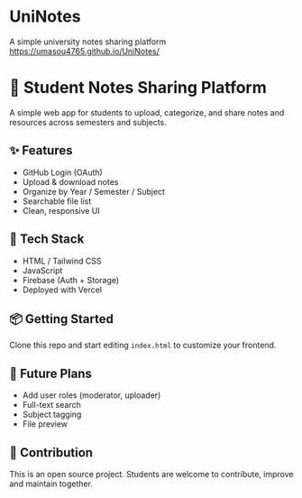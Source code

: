 # UniNotes
A simple university notes sharing platform 
https://umasou4765.github.io/UniNotes/

# 📘 Student Notes Sharing Platform

A simple web app for students to upload, categorize, and share notes and resources across semesters and subjects.

## ✨ Features
- GitHub Login (OAuth)
- Upload & download notes
- Organize by Year / Semester / Subject
- Searchable file list
- Clean, responsive UI

## 🔧 Tech Stack
- HTML / Tailwind CSS
- JavaScript
- Firebase (Auth + Storage)
- Deployed with Vercel

## 📦 Getting Started
Clone this repo and start editing `index.html` to customize your frontend.

## 🧠 Future Plans
- Add user roles (moderator, uploader)
- Full-text search
- Subject tagging
- File preview

## 🙌 Contribution
This is an open source project. Students are welcome to contribute, improve and maintain together.
